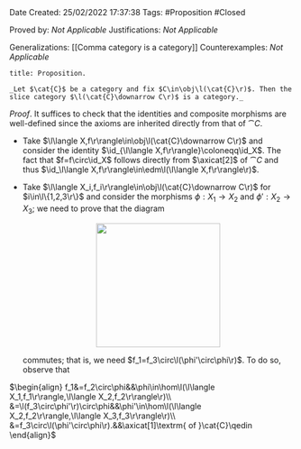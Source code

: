 <br />
<br />

Date Created: 25/02/2022 17:37:38
Tags: #Proposition #Closed 

Proved by: _Not Applicable_
Justifications: _Not Applicable_

Generalizations: [[Comma category is a category]]
Counterexamples: _Not Applicable_

``` ad-Proposition
title: Proposition.

_Let $\cat{C}$ be a category and fix $C\in\obj\l(\cat{C}\r)$. Then the slice category $\l(\cat{C}\downarrow C\r)$ is a category._

```

_Proof_. It suffices to check that the identities and composite morphisms are well-defined since the axioms are inherited directly from that of $\cat{C}$.
* Take $\l\langle X,f\r\rangle\in\obj\l(\cat{C}\downarrow C\r)$ and consider the identity $\id_{\l\langle X,f\r\rangle}\coloneqq\id_X$. The fact that $f=f\circ\id_X$ follows directly from $\axicat[2]$ of $\cat{C}$ and thus $\id_\l\langle X,f\r\rangle\in\edm\l(\l\langle X,f\r\rangle\r)$.
* Take $\l\langle X_i,f_i\r\rangle\in\obj\l(\cat{C}\downarrow C\r)$ for $i\in\l\{1,2,3\r\}$ and consider the morphisms $\phi:X_1\to X_2$ and $\phi':X_2\to X_3$; we need to prove that the diagram
    <center><img src="https://raw.githubusercontent.com/zhaoshenzhai/MathWiki/master/Images/2022-02-25_175305/image.svg", width=220></center>

    commutes; that is, we need $f_1=f_3\circ\l(\phi'\circ\phi\r)$. To do so, observe that
    
$\begin{align}
    f_1&=f_2\circ\phi&&\phi\in\hom\l(\l\langle X_1,f_1\r\rangle,\l\langle X_2,f_2\r\rangle\r)\\
    &=\l(f_3\circ\phi'\r)\circ\phi&&\phi'\in\hom\l(\l\langle X_2,f_2\r\rangle,\l\langle X_3,f_3\r\rangle\r)\\
    &=f_3\circ\l(\phi'\circ\phi\r).&&\axicat[1]\textrm{ of }\cat{C}\qedin
\end{align}$
